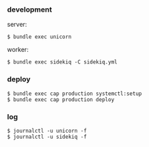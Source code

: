 ### development

server:

```
$ bundle exec unicorn
```

worker:

```
$ bundle exec sidekiq -C sidekiq.yml
```

### deploy

```
$ bundle exec cap production systemctl:setup
$ bundle exec cap production deploy
```

### log

```
$ journalctl -u unicorn -f
$ journalctl -u sidekiq -f
```
